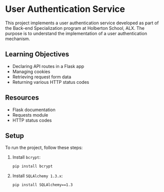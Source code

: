 # User Authentication Service

This project implements a user authentication service developed as part of the Back-end Specialization program at Holberton School, ALX. The purpose is to understand the implementation of a user authentication mechanism.

## Learning Objectives

- Declaring API routes in a Flask app
- Managing cookies
- Retrieving request form data
- Returning various HTTP status codes

## Resources

- Flask documentation
- Requests module
- HTTP status codes

## Setup

To run the project, follow these steps:

1. Install `bcrypt`:
    ```bash
    pip install bcrypt
    ```

2. Install `SQLAlchemy 1.3.x`:
    ```bash
    pip install SQLAlchemy==1.3
    ```
